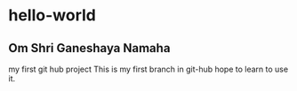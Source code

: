 # hello-world
## Om Shri Ganeshaya Namaha ## 
my first git hub project
This is my first branch in git-hub
hope to learn to use it. 

